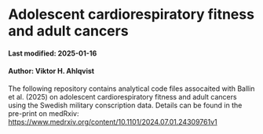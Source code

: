 # Adolescent cardiorespiratory fitness and adult cancers
#### Last modified: 2025-01-16
#### Author: Viktor H. Ahlqvist

The following repository contains analytical code files assocaited with Ballin et al. (2025) on adolescent cardiorespiratory fitness and adult cancers using the Swedish military conscription data. Details can be found in the pre-print on medRxiv: https://www.medrxiv.org/content/10.1101/2024.07.01.24309761v1
